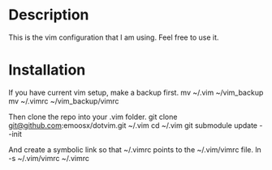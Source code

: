 # Description
This is the vim configuration that I am using. Feel free to use it.

# Installation
If you have current vim setup, make a backup first.
    mv ~/.vim ~/vim_backup
    mv ~/.vimrc ~/vim_backup/vimrc

Then clone the repo into your .vim folder.
    git clone git@github.com:emoosx/dotvim.git ~/.vim
    cd ~/.vim
    git submodule update --init

And create a symbolic link so that ~/.vimrc points to the ~/.vim/vimrc file.
    ln -s ~/.vim/vimrc ~/.vimrc

